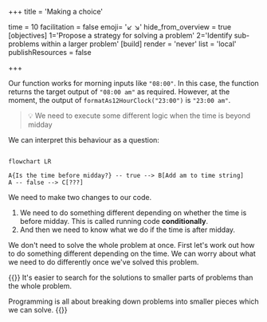 +++
title = 'Making a choice'

time = 10
facilitation = false
emoji= '↙️ ↘️'
hide_from_overview = true
[objectives]
    1='Propose a strategy for solving a problem'
    2='Identify sub-problems within a larger problem'
[build]
  render = 'never'
  list = 'local'
  publishResources = false

+++

Our function works for morning inputs like `"08:00"`. In this case, the function returns the target output of `"08:00 am"` as required. However, at the moment, the output of `formatAs12HourClock("23:00")` is `"23:00 am"`.

> 💡 We need to execute some different logic when the time is beyond midday

We can interpret this behaviour as a question:

```mermaid

flowchart LR

A{Is the time before midday?} -- true --> B[Add am to time string]
A -- false --> C[???]
```

We need to make two changes to our code.

1. We need to do something different depending on whether the time is before midday. This is called running code **conditionally**.
2. And then we need to know what we do if the time is after midday.

We don't need to solve the whole problem at once. First let's work out how to do something different depending on the time. We can worry about what we need to do differently once we've solved this problem.

{{<note type="tip">}}
It's easier to search for the solutions to smaller parts of problems than the whole problem.

Programming is all about breaking down problems into smaller pieces which we can solve.
{{</note>}}
